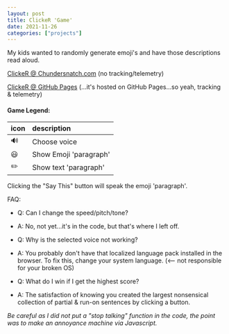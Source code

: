 ```yaml
---
layout: post
title: ClickeR 'Game'
date: 2021-11-26
categories: ["projects"]
---
```

My kids wanted to randomly generate emoji's and have those descriptions read aloud.

<a href="https://chundersnatch.com/html/clicker.html" rel="noopener">ClickeR @ Chundersnatch.com</a>
(no tracking/telemetry)

<a href="http://raystanz.uk/chundersnatch_jekyll/" rel="noopener">ClickeR @ GitHub Pages</a>
(...it's hosted on GitHub Pages...so yeah, tracking & telemetry)

#### Game Legend:

| icon | description |
| :--- | :--- |
| 🔊 | Choose voice |
| 😃 | Show Emoji 'paragraph' |
| ✏️ | Show text 'paragraph' |

Clicking the "Say This" button will speak the emoji 'paragraph'.

FAQ:
 - Q: Can I change the speed/pitch/tone?
 - A: No, not yet...it's in the code, but that's where I left off.

 - Q: Why is the selected voice not working?
 - A: You probably don't have that localized language pack installed in the browser. To fix this, change your system language. (<-- not responsible for your broken OS)
 
 - Q: What do I win if I get the highest score?
 - A: The satisfaction of knowing you created the largest nonsensical collection of partial & run-on sentences by clicking a button.


*Be careful as I did not put a "stop talking" function in the code,
the point was to make an annoyance machine via Javascript.*